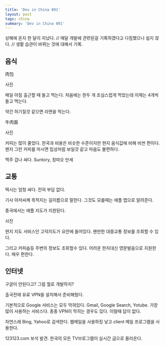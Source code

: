 ```yaml
---
title: 'Dev in China 001'
layout: post
tags: china
summary: 'Dev in China 001'
---
```


상해에 온지 한 달이 지났다. 
// 매달 개발에 관련된걸 기록하겠다고 다짐했으나 쉽지 않다. 
// 생활 습관이 바뀌는 것에 대해서 기록.

## 음식 

肉包

사진 

매일 아침 출근할 때 들고 먹는다. 
처음에는 한두 개 조심스럽게 먹었는데 이제는 4개씩 들고 먹는다.    

약간 허기질것 같으면 라면을 먹는다.

牛肉面

사진 

커피는 많이 줄었다. 
한국과 비용은 비슷한 수준이지만 현지 음식값에 비해 비싼 편이다. 
왠지 그런 커피를 마시면 밉상처럼 보일것 같고 마음도 불편하다.
 
맥주 겁나 싸다.
Suntory, 칭따오 만세


## 교통

택시는 엄청 싸다. 
전혀 부담 없다.

기사 아저씨께 목적지는 길이름으로 말한다.
그것도 모를때는 애플 맵으로 알려준다.

중국에서는 애플 지도가 지원된다.

사진

현지 지도 서비스인 고덕지도가 요안에 들어있다.
왠만한 대중교통 정보를 조회할 수 있다. 

그리고 커피숍등 주변의 정보도 조회할수 있다.
어려운 한자대신 영문발음으로 지원한다.
매우 편한다.


## 인터넷 

구글이 안된다고? 
그럼 뭘로 개발하지?

출국전에 유료 VPN을 설치해서 준비해뒀다.

기본적으로 Google 서비스는 모두 막혀있다.
Gmail, Google Search, Yotube. 가장 많이 사용하는 서비스다.
종종 VPN이 막히는 경우도 있다.
이럴때 답이 없다.

자연스레 Bing, Yahoo로 검색한다.
웹메일을 사용하징 낳고 client 메일 프로그램을 사용한다.

123123.com 보석 발견.
한국의 모든 TV브로그램이 실시간 급으로 올라온다.
  
